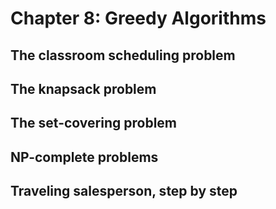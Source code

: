 # Chapter 8: Greedy Algorithms #

## The classroom scheduling problem

## The knapsack problem

## The set-covering problem

## NP-complete problems

## Traveling salesperson, step by step
